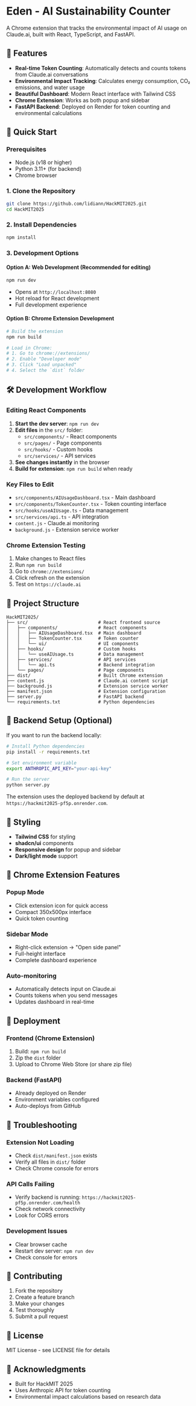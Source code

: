# Eden - AI Sustainability Counter

A Chrome extension that tracks the environmental impact of AI usage on Claude.ai, built with React, TypeScript, and FastAPI.

## 🌱 Features

- **Real-time Token Counting**: Automatically detects and counts tokens from Claude.ai conversations
- **Environmental Impact Tracking**: Calculates energy consumption, CO₂ emissions, and water usage
- **Beautiful Dashboard**: Modern React interface with Tailwind CSS
- **Chrome Extension**: Works as both popup and sidebar
- **FastAPI Backend**: Deployed on Render for token counting and environmental calculations

## 🚀 Quick Start

### Prerequisites
- Node.js (v18 or higher)
- Python 3.11+ (for backend)
- Chrome browser

### 1. Clone the Repository
```bash
git clone https://github.com/lidiann/HackMIT2025.git
cd HackMIT2025
```

### 2. Install Dependencies
```bash
npm install
```

### 3. Development Options

#### Option A: Web Development (Recommended for editing)
```bash
npm run dev
```
- Opens at `http://localhost:8080`
- Hot reload for React development
- Full development experience

#### Option B: Chrome Extension Development
```bash
# Build the extension
npm run build

# Load in Chrome:
# 1. Go to chrome://extensions/
# 2. Enable "Developer mode"
# 3. Click "Load unpacked"
# 4. Select the `dist` folder
```

## 🛠️ Development Workflow

### Editing React Components
1. **Start the dev server**: `npm run dev`
2. **Edit files** in the `src/` folder:
   - `src/components/` - React components
   - `src/pages/` - Page components
   - `src/hooks/` - Custom hooks
   - `src/services/` - API services
3. **See changes instantly** in the browser
4. **Build for extension**: `npm run build` when ready

### Key Files to Edit
- `src/components/AIUsageDashboard.tsx` - Main dashboard
- `src/components/TokenCounter.tsx` - Token counting interface
- `src/hooks/useAIUsage.ts` - Data management
- `src/services/api.ts` - API integration
- `content.js` - Claude.ai monitoring
- `background.js` - Extension service worker

### Chrome Extension Testing
1. Make changes to React files
2. Run `npm run build`
3. Go to `chrome://extensions/`
4. Click refresh on the extension
5. Test on `https://claude.ai`

## 📁 Project Structure

```
HackMIT2025/
├── src/                          # React frontend source
│   ├── components/               # React components
│   │   ├── AIUsageDashboard.tsx  # Main dashboard
│   │   ├── TokenCounter.tsx      # Token counter
│   │   └── ui/                   # UI components
│   ├── hooks/                    # Custom hooks
│   │   └── useAIUsage.ts         # Data management
│   ├── services/                 # API services
│   │   └── api.ts                # Backend integration
│   └── pages/                    # Page components
├── dist/                         # Built Chrome extension
├── content.js                    # Claude.ai content script
├── background.js                 # Extension service worker
├── manifest.json                 # Extension configuration
├── server.py                     # FastAPI backend
└── requirements.txt              # Python dependencies
```

## 🔧 Backend Setup (Optional)

If you want to run the backend locally:

```bash
# Install Python dependencies
pip install -r requirements.txt

# Set environment variable
export ANTHROPIC_API_KEY="your-api-key"

# Run the server
python server.py
```

The extension uses the deployed backend by default at `https://hackmit2025-pf5p.onrender.com`.

## 🎨 Styling

- **Tailwind CSS** for styling
- **shadcn/ui** components
- **Responsive design** for popup and sidebar
- **Dark/light mode** support

## 📱 Chrome Extension Features

### Popup Mode
- Click extension icon for quick access
- Compact 350x500px interface
- Quick token counting

### Sidebar Mode
- Right-click extension → "Open side panel"
- Full-height interface
- Complete dashboard experience

### Auto-monitoring
- Automatically detects input on Claude.ai
- Counts tokens when you send messages
- Updates dashboard in real-time

## 🚀 Deployment

### Frontend (Chrome Extension)
1. Build: `npm run build`
2. Zip the `dist` folder
3. Upload to Chrome Web Store (or share zip file)

### Backend (FastAPI)
- Already deployed on Render
- Environment variables configured
- Auto-deploys from GitHub

## 🐛 Troubleshooting

### Extension Not Loading
- Check `dist/manifest.json` exists
- Verify all files in `dist/` folder
- Check Chrome console for errors

### API Calls Failing
- Verify backend is running: `https://hackmit2025-pf5p.onrender.com/health`
- Check network connectivity
- Look for CORS errors

### Development Issues
- Clear browser cache
- Restart dev server: `npm run dev`
- Check console for errors

## 🤝 Contributing

1. Fork the repository
2. Create a feature branch
3. Make your changes
4. Test thoroughly
5. Submit a pull request

## 📄 License

MIT License - see LICENSE file for details

## 🌟 Acknowledgments

- Built for HackMIT 2025
- Uses Anthropic API for token counting
- Environmental impact calculations based on research data
